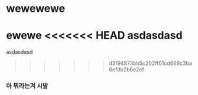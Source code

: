 # wewewewe
 ewewe
<<<<<<< HEAD
asdasdasd
=======
asdasdasd
>>>>>>> d5f94873bb5c202ff01cd669c3ba6efdb2b6e2ef

### 아 뭐라는겨 시발